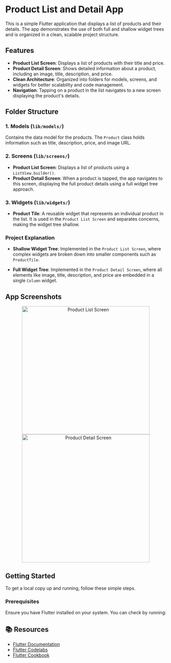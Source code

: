 # Product List and Detail App

This is a simple Flutter application that displays a list of products and their details. The app demonstrates the use of both full and shallow widget trees and is organized in a clean, scalable project structure. 

## Features

- **Product List Screen**: Displays a list of products with their title and price.
- **Product Detail Screen**: Shows detailed information about a product, including an image, title, description, and price.
- **Clean Architecture**: Organized into folders for models, screens, and widgets for better scalability and code management.
- **Navigation**: Tapping on a product in the list navigates to a new screen displaying the product's details.

## Folder Structure


### 1. **Models** (`lib/models/`)
Contains the data model for the products. The `Product` class holds information such as title, description, price, and image URL.

### 2. **Screens** (`lib/screens/`)
- **Product List Screen**: Displays a list of products using a `ListView.builder()`.
- **Product Detail Screen**: When a product is tapped, the app navigates to this screen, displaying the full product details using a full widget tree approach.

### 3. **Widgets** (`lib/widgets/`)
- **Product Tile**: A reusable widget that represents an individual product in the list. It is used in the `Product List Screen` and separates concerns, making the widget tree shallow.

### Project Explanation

- **Shallow Widget Tree**: Implemented in the `Product List Screen`, where complex widgets are broken down into smaller components such as `ProductTile`.

- **Full Widget Tree**: Implemented in the `Product Detail Screen`, where all elements like image, title, description, and price are embedded in a single `Column` widget.
## App Screenshots


<p align="center">
  <img src="https://github.com/user-attachments/assets/da5231cf-f736-437d-83c3-6550e6db4bfd" alt="Product List Screen" width="400"/>
  <img src="https://github.com/user-attachments/assets/fa2a7980-120e-4117-bdea-a077733e0e1d" alt="Product Detail Screen" width="400"/>
</p>

## Getting Started



To get a local copy up and running, follow these simple steps.

### Prerequisites

Ensure you have Flutter installed on your system. You can check by running:


## 📚 Resources

- [Flutter Documentation](https://docs.flutter.dev/)
- [Flutter Codelabs](https://docs.flutter.dev/get-started/codelab)
- [Flutter Cookbook](https://docs.flutter.dev/cookbook)

